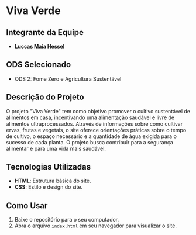 # Viva Verde

## Integrante da Equipe
- **Luccas Maia Hessel**

## ODS Selecionado
- ODS 2: Fome Zero e Agricultura Sustentável

## Descrição do Projeto
O projeto "Viva Verde" tem como objetivo promover o cultivo sustentável de alimentos em casa, incentivando uma alimentação saudável e livre de alimentos ultraprocessados. Através de informações sobre como cultivar ervas, frutas e vegetais, o site oferece orientações práticas sobre o tempo de cultivo, o espaço necessário e a quantidade de água exigida para o sucesso de cada planta. O projeto busca contribuir para a segurança alimentar e para uma vida mais saudável.

## Tecnologias Utilizadas
- **HTML**: Estrutura básica do site.
- **CSS**: Estilo e design do site.

## Como Usar

1. Baixe o repositório para o seu computador.
2. Abra o arquivo `index.html` em seu navegador para visualizar o site.

